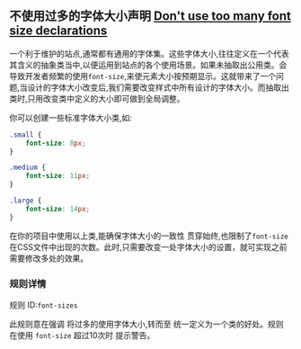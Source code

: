 ## 不使用过多的字体大小声明 [Don't use too many font size declarations](https://github.com/CSSLint/csslint/wiki/Don%27t-use-too-many-font-size-declarations)

一个利于维护的站点,通常都有通用的字体集。这些字体大小,往往定义在一个代表其含义的抽象类当中,以便运用到站点的各个使用场景。如果未抽取出公用类。会导致开发者频繁的使用`font-size`,来使元素大小按预期显示。这就带来了一个问题,当设计的字体大小改变后,我们需要改变样式中所有设计的字体大小。而抽取出类时,只用改变类中定义的大小即可做到全局调整。

你可以创建一些标准字体大小类,如:

```css
.small {
    font-size: 8px;
}

.medium {
    font-size: 11px;
}

.large {
    font-size: 14px;
}
```

在你的项目中使用以上类,能确保字体大小的一致性 贯穿始终,也限制了`font-size`在CSS文件中出现的次数。此时,只需要改变一处字体大小的设置，就可实现之前需要修改多处的效果。

### 规则详情

规则 ID:`font-sizes`

此规则意在强调 将过多的使用字体大小,转而至 统一定义为一个类的好处。规则 在使用 `font-size` 超过10次时 提示警告。